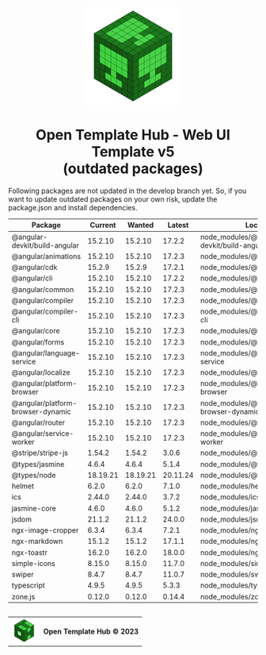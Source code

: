<p align="center">
  <a href="https://opentemplatehub.com">
    <img src="https://raw.githubusercontent.com/open-template-hub/open-template-hub.github.io/master/assets/logo/ui/web-ui-logo.png" alt="Logo" width=200>
  </a>
</p>


<h1 align="center">
Open Template Hub - Web UI Template v5
  <br/>
(outdated packages)
</h1>

Following packages are not updated in the develop branch yet. So, if you want to update outdated packages on your own risk, update the package.json and install dependencies.

| Package | Current | Wanted | Latest | Location |
| --- | --- | --- | --- | --- |
| @angular-devkit/build-angular | 15.2.10 | 15.2.10 | 17.2.2 | node_modules/@angular-devkit/build-angular |
| @angular/animations | 15.2.10 | 15.2.10 | 17.2.3 | node_modules/@angular/animations |
| @angular/cdk | 15.2.9 | 15.2.9 | 17.2.1 | node_modules/@angular/cdk |
| @angular/cli | 15.2.10 | 15.2.10 | 17.2.2 | node_modules/@angular/cli |
| @angular/common | 15.2.10 | 15.2.10 | 17.2.3 | node_modules/@angular/common |
| @angular/compiler | 15.2.10 | 15.2.10 | 17.2.3 | node_modules/@angular/compiler |
| @angular/compiler-cli | 15.2.10 | 15.2.10 | 17.2.3 | node_modules/@angular/compiler-cli |
| @angular/core | 15.2.10 | 15.2.10 | 17.2.3 | node_modules/@angular/core |
| @angular/forms | 15.2.10 | 15.2.10 | 17.2.3 | node_modules/@angular/forms |
| @angular/language-service | 15.2.10 | 15.2.10 | 17.2.3 | node_modules/@angular/language-service |
| @angular/localize | 15.2.10 | 15.2.10 | 17.2.3 | node_modules/@angular/localize |
| @angular/platform-browser | 15.2.10 | 15.2.10 | 17.2.3 | node_modules/@angular/platform-browser |
| @angular/platform-browser-dynamic | 15.2.10 | 15.2.10 | 17.2.3 | node_modules/@angular/platform-browser-dynamic |
| @angular/router | 15.2.10 | 15.2.10 | 17.2.3 | node_modules/@angular/router |
| @angular/service-worker | 15.2.10 | 15.2.10 | 17.2.3 | node_modules/@angular/service-worker |
| @stripe/stripe-js | 1.54.2 | 1.54.2 | 3.0.6 | node_modules/@stripe/stripe-js |
| @types/jasmine | 4.6.4 | 4.6.4 | 5.1.4 | node_modules/@types/jasmine |
| @types/node | 18.19.21 | 18.19.21 | 20.11.24 | node_modules/@types/node |
| helmet | 6.2.0 | 6.2.0 | 7.1.0 | node_modules/helmet |
| ics | 2.44.0 | 2.44.0 | 3.7.2 | node_modules/ics |
| jasmine-core | 4.6.0 | 4.6.0 | 5.1.2 | node_modules/jasmine-core |
| jsdom | 21.1.2 | 21.1.2 | 24.0.0 | node_modules/jsdom |
| ngx-image-cropper | 6.3.4 | 6.3.4 | 7.2.1 | node_modules/ngx-image-cropper |
| ngx-markdown | 15.1.2 | 15.1.2 | 17.1.1 | node_modules/ngx-markdown |
| ngx-toastr | 16.2.0 | 16.2.0 | 18.0.0 | node_modules/ngx-toastr |
| simple-icons | 8.15.0 | 8.15.0 | 11.7.0 | node_modules/simple-icons |
| swiper | 8.4.7 | 8.4.7 | 11.0.7 | node_modules/swiper |
| typescript | 4.9.5 | 4.9.5 | 5.3.3 | node_modules/typescript |
| zone.js | 0.12.0 | 0.12.0 | 0.14.4 | node_modules/zone.js |

<table align="right"><tr><td><a href="https://opentemplatehub.com"><img src="https://raw.githubusercontent.com/open-template-hub/open-template-hub.github.io/master/assets/logo/brand-logo.png" width="50px" alt="oth"/></a></td><td><b>Open Template Hub © 2023</b></td></tr></table>

